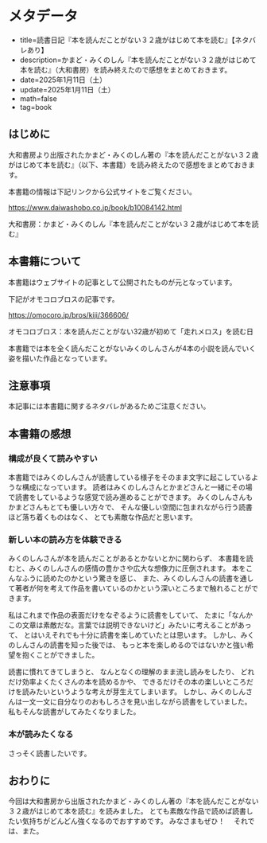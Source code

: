 # メタデータ
- title=読書日記『本を読んだことがない３２歳がはじめて本を読む』【ネタバレあり】
- description=かまど・みくのしん『本を読んだことがない３２歳がはじめて本を読む』（大和書房）を読み終えたので感想をまとめておきます。
- date=2025年1月11日（土）
- update=2025年1月11日（土）
- math=false
- tag=book

## はじめに

大和書房より出版されたかまど・みくのしん著の『本を読んだことがない３２歳がはじめて本を読む』（以下、本書籍）を読み終えたので感想をまとめておきます。

本書籍の情報は下記リンクから公式サイトをご覧ください。

https://www.daiwashobo.co.jp/book/b10084142.html

大和書房：かまど・みくのしん『本を読んだことがない３２歳がはじめて本を読む』

## 本書籍について

本書籍はウェブサイトの記事として公開されたものが元となっています。

下記がオモコロブロスの記事です。

https://omocoro.jp/bros/kiji/366606/

オモコロブロス：本を読んだことがない32歳が初めて「走れメロス」を読む日

本書籍では本を全く読んだことがないみくのしんさんが4本の小説を読んでいく姿を描いた作品となっています。

## 注意事項

本記事には本書籍に関するネタバレがあるためご注意ください。

## 本書籍の感想

### 構成が良くて読みやすい

本書籍ではみくのしんさんが読書している様子をそのまま文字に起こしているような構成になっています。
読者はみくのしんさんとかまどさんと一緒にその場で読書をしているような感覚で読み進めることができます。
みくのしんさんもかまどさんもとても優しい方々で、
そんな優しい空間に包まれながら行う読書ほど落ち着くものはなく、
とても素敵な作品だと思います。

### 新しい本の読み方を体験できる

みくのしんさんが本を読んだことがあるとかないとかに関わらず、
本書籍を読むと、みくのしんさんの感情の豊かさや広大な想像力に圧倒されます。
本をこんなふうに読めたのかという驚きを感じ、
また、みくのしんさんの読書を通して著者が何を考えて作品を書いているのかという深いところまで触れることができます。

私はこれまで作品の表面だけをなぞるように読書をしていて、
たまに「なんかこの文章は素敵だな。言葉では説明できないけど」みたいに考えることがあって、
とはいえそれでも十分に読書を楽しめていたとは思います。
しかし、みくのしんさんの読書を知った後では、
もっと本を楽しめるのではないかと強い希望を抱くことができました。

読書に慣れてきてしまうと、
なんとなくの理解のまま流し読みをしたり、
どれだけ効率よくたくさんの本を読めるかや、
できるだけその本の楽しいところだけを読みたいというような考えが芽生えてしまいます。
しかし、みくのしんさんは一文一文に自分なりのおもしろさを見い出しながら読書をしていました。
私もそんな読書がしてみたくなりました。

### 本が読みたくなる

さっそく読書したいです。

## おわりに

今回は大和書房から出版されたかまど・みくのしん著の『本を読んだことがない３２歳がはじめて本を読む』を読みました。
とても素敵な作品で読めば読書したい気持ちがどんどん強くなるのでおすすめです。
みなさまもぜひ！　
それでは、また。
